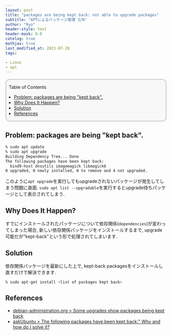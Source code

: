 ```yaml
---
layout: post
title: "packages are being kept back: not able to upgrade packages"
subtitle: "APTによるパッケージ管理 3/N"
author: "Ryo"
header-style: text
header-mask: 0.0
catelog: true
mathjax: true
last_modified_at: 2023-07-28
tags:

- Linux
- apt
---
```


<div style='border-radius: 1em; border-style:solid; border-color:#D3D3D3; background-color:#F8F8F8'>

<p class="h4">&nbsp;&nbsp;Table of Contents</p>

<!-- START doctoc generated TOC please keep comment here to allow auto update -->
<!-- DON'T EDIT THIS SECTION, INSTEAD RE-RUN doctoc TO UPDATE -->

- [Problem: packages are being "kept back".](#problem-packages-are-being-kept-back)
- [Why Does It Happen?](#why-does-it-happen)
- [Solution](#solution)
- [References](#references)

<!-- END doctoc generated TOC please keep comment here to allow auto update -->


</div>

## Problem: packages are being "kept back".

```zsh
% sudo apt update
% sudo apt upgrade
Building Dependency Tree... Done
The following packages have been kept back:
  bind9-host dnsutils imagemagick libmagick6
0 upgraded, 0 newly installed, 0 to remove and 4 not upgraded.
```

このように`apt upgrade`を実行してもupgradeされないパッケージが発生してしまう問題に直面.
`sudo apt list --upgradable`を実行するとupgrade待ちパッケージとして表示されてしまう.

## Why Does It Happen?

すでにインストールされたパッケージについて依存関係(`dependencies`)が変わってしまった場合,
新しい依存関係パッケージをインストールするまで, upgrade可能だが"kept-back"という形で処理されてしまいます.

## Solution

依存関係パッケージを最新にした上で, kept-back packagesをインストールし直すだけで解決できます.

```zsh
% sudo apt-get install <list of packages kept back>
```


References
---------

- [debian-administration.org > Some upgrades show packages being kept back](https://web.archive.org/web/20200810160338/https://debian-administration.org/article/69/Some_upgrades_show_packages_being_kept_back)
- [askUbuntu > The following packages have been kept back:" Why and how do I solve it?](https://askubuntu.com/questions/601/the-following-packages-have-been-kept-back-why-and-how-do-i-solve-it)